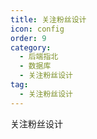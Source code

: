 ```yaml
---
title: 关注粉丝设计
icon: config
order: 9
category:
  - 后端指北
  - 数据库
  - 关注粉丝设计
tag:
  - 关注粉丝设计
---
```


关注粉丝设计

